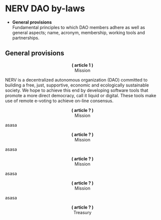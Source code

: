 # NERV DAO by-laws

<ul>
<li><b>General provisions</b></li>
Fundamental principles to which DAO members adhere as well as general aspects; name, acronym, membership, working tools and partnerships.
  
</ul>

## General provisions

<p align="center">
<b>( article 1 )</b><br>
Mission
</p>

NERV is a decentralized autonomous organization (DAO) committed to building a free, just, supportive, economic and ecologically sustainable society. We hope to achieve this end by developing software tools that promote a more direct democracy, call it liquid or digital. These tools make use of remote e-voting to achieve on-line consensus.

<p align="center">
<b>( article ? )</b><br>
Mission
</p>

asasa

<p align="center">
<b>( article ? )</b><br>
Mission
</p>

asasa

<p align="center">
<b>( article ? )</b><br>
Mission
</p>

asasa

<p align="center">
<b>( article ? )</b><br>
Mission
</p>

asasa

<p align="center">
<b>( article ? )</b><br>
Treasury
</p>
